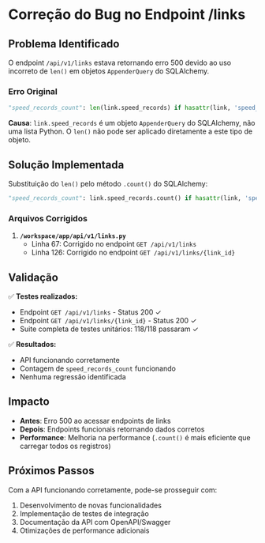 # Correção do Bug no Endpoint /links

## Problema Identificado

O endpoint `/api/v1/links` estava retornando erro 500 devido ao uso incorreto de `len()` em objetos `AppenderQuery` do SQLAlchemy.

### Erro Original
```python
"speed_records_count": len(link.speed_records) if hasattr(link, 'speed_records') else 0
```

**Causa**: `link.speed_records` é um objeto `AppenderQuery` do SQLAlchemy, não uma lista Python. O `len()` não pode ser aplicado diretamente a este tipo de objeto.

## Solução Implementada

Substituição do `len()` pelo método `.count()` do SQLAlchemy:

```python
"speed_records_count": link.speed_records.count() if hasattr(link, 'speed_records') else 0
```

### Arquivos Corrigidos

1. **`/workspace/app/api/v1/links.py`**
   - Linha 67: Corrigido no endpoint `GET /api/v1/links`
   - Linha 126: Corrigido no endpoint `GET /api/v1/links/{link_id}`

## Validação

✅ **Testes realizados:**
- Endpoint `GET /api/v1/links` - Status 200 ✓
- Endpoint `GET /api/v1/links/{link_id}` - Status 200 ✓
- Suite completa de testes unitários: 118/118 passaram ✓

✅ **Resultados:**
- API funcionando corretamente
- Contagem de `speed_records_count` funcionando
- Nenhuma regressão identificada

## Impacto

- **Antes**: Erro 500 ao acessar endpoints de links
- **Depois**: Endpoints funcionais retornando dados corretos
- **Performance**: Melhoria na performance (`.count()` é mais eficiente que carregar todos os registros)

## Próximos Passos

Com a API funcionando corretamente, pode-se prosseguir com:
1. Desenvolvimento de novas funcionalidades
2. Implementação de testes de integração
3. Documentação da API com OpenAPI/Swagger
4. Otimizações de performance adicionais
